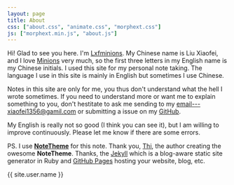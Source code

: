```yaml
---
layout: page
title: About
css: ["about.css", "animate.css", "morphext.css"]
js: ["morphext.min.js", "about.js"]
---
```


Hi! Glad to see you here. I'm [Lxfminions](https://lxfminions.github.io). My
Chinese name is Liu Xiaofei, and I love [Minions](https://en.wikipedia.org/wiki/Minions_(film)) very much, so the first three letters in my English name is my Chinese initials. I used this site for my personal note taking. The language I use in this site is mainly in English but sometimes I use Chinese.

Notes in this site are only for me, you thus don't understand what the hell I
wrote sometimes. If you need to understand more or want me to explain something
to you, don't hestitate to ask me sending to my email---xiaofei1356@gamil.com
or submitting a issue on my [GitHub](https://github.com/lxfminions/lxfminions.github.io).

My English is really not so good (I think you can see it), but I am willing to
improve continuously. Please let me know if there are some errors.

PS. I use [**NoteTheme**](https://github.com/dinhanhthi/NoteTheme) for this note. Thank you, [Thi](https://dinhanhthi.com), the author creating the owesome **NoteTheme**. Thanks, the [Jekyll](https://jekyllrb.com) which
is a blog-aware static site generator in Ruby and [GitHub Pages](https://pages.github.com) hosting your website, blog, etc.

<div class="thi-signature">
    {{ site.user.name }}
</div>
